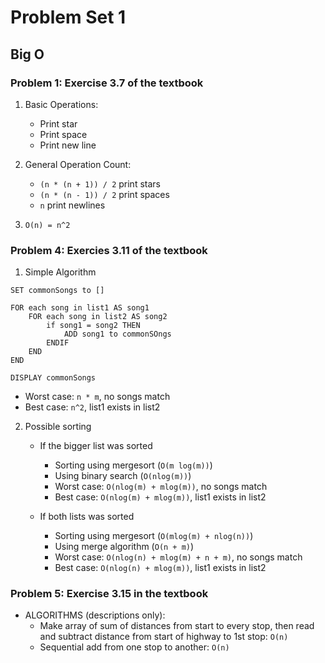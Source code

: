 # Problem Set 1

## Big O

### Problem 1: Exercise 3.7 of the textbook

1. Basic Operations:
    - Print star
    - Print space
    - Print new line

2. General Operation Count: 
    - `(n * (n + 1)) / 2` print stars
    - `(n * (n - 1)) / 2` print spaces
    - `n` print newlines 

3. `O(n) = n^2`

### Problem 4: Exercies 3.11 of the textbook

1. Simple Algorithm
```
SET commonSongs to []

FOR each song in list1 AS song1
    FOR each song in list2 AS song2
        if song1 = song2 THEN
            ADD song1 to commonSOngs
        ENDIF
    END
END

DISPLAY commonSongs
```
  - Worst case: `n * m`, no songs match
  - Best case: `n^2`, list1 exists in list2

2. Possible sorting
    - If the bigger list was sorted
        - Sorting using mergesort (`O(m log(m))`)
        - Using binary search (`O(nlog(m))`) 
        - Worst case: `O(nlog(m) + mlog(m))`, no songs match
        - Best case: `O(nlog(m) + mlog(m))`, list1 exists in list2

    - If both lists was sorted
        - Sorting using mergesort (`O(mlog(m) + nlog(n))`)
        - Using merge algorithm (`O(n + m)`) 
        - Worst case: `O(nlog(n) + mlog(m) + n + m)`, no songs match
        - Best case: `O(nlog(n) + mlog(m))`, list1 exists in list2

### Problem 5: Exercise 3.15 in the textbook
- ALGORITHMS (descriptions only):
    - Make array of sum of distances from start to every stop, then read and subtract distance from start of highway to 1st stop: `O(n)`
    - Sequential add from one stop to another: `O(n)`

